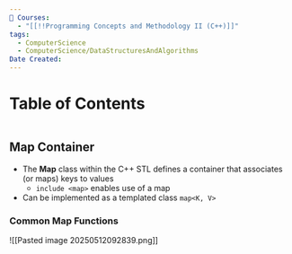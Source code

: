 ```yaml
---
📕 Courses:
  - "[[!!Programming Concepts and Methodology II (C++)]]"
tags:
  - ComputerScience
  - ComputerScience/DataStructuresAndAlgorithms
Date Created:
---
```



# Table of Contents
```table-of-contents
```
## Map Container
- The **Map** class within the C++ STL defines a  container that associates (or maps) keys to values
	- `include <map>` enables use of a map
- Can be implemented as a templated class `map<K, V>`

### Common Map Functions
![[Pasted image 20250512092839.png]]